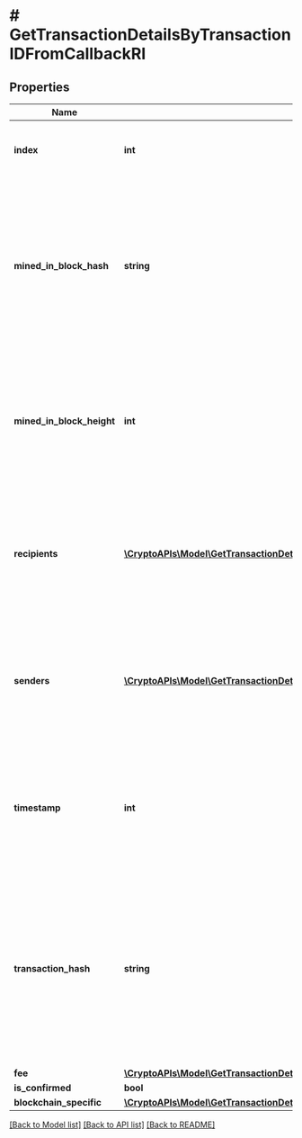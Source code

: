 # # GetTransactionDetailsByTransactionIDFromCallbackRI

## Properties

Name | Type | Description | Notes
------------ | ------------- | ------------- | -------------
**index** | **int** | Represents the index position of the transaction in the specific block. |
**mined_in_block_hash** | **string** | Represents the hash of the block where this transaction was mined/confirmed for first time. The hash is defined as a cryptographic digital fingerprint made by hashing the block header twice through the SHA256 algorithm. |
**mined_in_block_height** | **int** | Represents the hight of the block where this transaction was mined/confirmed for first time. The height is defined as the number of blocks in the blockchain preceding this specific block. |
**recipients** | [**\CryptoAPIs\Model\GetTransactionDetailsByTransactionIDFromCallbackRIRecipientsInner[]**](GetTransactionDetailsByTransactionIDFromCallbackRIRecipientsInner.md) | Represents a list of recipient addresses with the respective amounts. In account-based protocols like Ethereum there is only one address in this list. |
**senders** | [**\CryptoAPIs\Model\GetTransactionDetailsByTransactionIDFromCallbackRISendersInner[]**](GetTransactionDetailsByTransactionIDFromCallbackRISendersInner.md) | Represents a list of sender addresses with the respective amounts. In account-based protocols like Ethereum there is only one address in this list. |
**timestamp** | **int** | Defines the exact date/time in Unix Timestamp when this transaction was mined, confirmed or first seen in Mempool, if it is unconfirmed. |
**transaction_hash** | **string** | Represents the same as transactionId for account-based protocols like Ethereum, while it could be different in UTXO-based protocols like Bitcoin. E.g., in UTXO-based protocols hash is different from transactionId for SegWit transactions. |
**fee** | [**\CryptoAPIs\Model\GetTransactionDetailsByTransactionIDFromCallbackRIFee**](GetTransactionDetailsByTransactionIDFromCallbackRIFee.md) |  |
**is_confirmed** | **bool** |  |
**blockchain_specific** | [**\CryptoAPIs\Model\GetTransactionDetailsByTransactionIDFromCallbackRIBS**](GetTransactionDetailsByTransactionIDFromCallbackRIBS.md) |  |

[[Back to Model list]](../../README.md#models) [[Back to API list]](../../README.md#endpoints) [[Back to README]](../../README.md)
